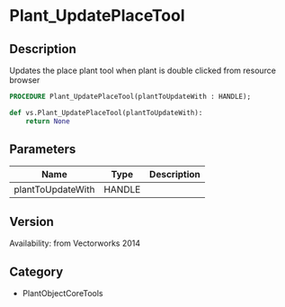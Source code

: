 # Plant_UpdatePlaceTool

## Description
Updates the place plant tool when plant is double clicked from resource browser

```pascal
PROCEDURE Plant_UpdatePlaceTool(plantToUpdateWith : HANDLE);
```

```python
def vs.Plant_UpdatePlaceTool(plantToUpdateWith):
    return None
```

## Parameters
|Name|Type|Description|
|---|---|---|
|plantToUpdateWith|HANDLE|   |

## Version
Availability: from Vectorworks 2014

## Category
* PlantObjectCoreTools

